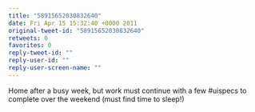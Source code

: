```yaml
---
title: "58915652030832640"
date: Fri Apr 15 15:32:40 +0000 2011
original-tweet-id: "58915652030832640"
retweets: 0
favorites: 0
reply-tweet-id: ""
reply-user-id: ""
reply-user-screen-name: ""
---
```

Home after a busy week, but work must continue with a few #uispecs to complete over the weekend (must find time to sleep!)
